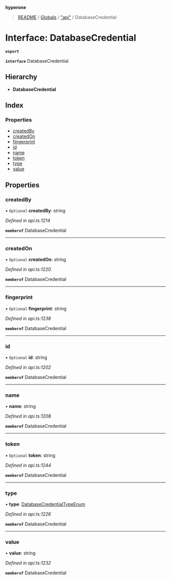 **hyperone**

> [README](../README.md) / [Globals](../globals.md) / ["api"](../modules/_api_.md) / DatabaseCredential

# Interface: DatabaseCredential

**`export`** 

**`interface`** DatabaseCredential

## Hierarchy

* **DatabaseCredential**

## Index

### Properties

* [createdBy](_api_.databasecredential.md#createdby)
* [createdOn](_api_.databasecredential.md#createdon)
* [fingerprint](_api_.databasecredential.md#fingerprint)
* [id](_api_.databasecredential.md#id)
* [name](_api_.databasecredential.md#name)
* [token](_api_.databasecredential.md#token)
* [type](_api_.databasecredential.md#type)
* [value](_api_.databasecredential.md#value)

## Properties

### createdBy

• `Optional` **createdBy**: string

*Defined in api.ts:1214*

**`memberof`** DatabaseCredential

___

### createdOn

• `Optional` **createdOn**: string

*Defined in api.ts:1220*

**`memberof`** DatabaseCredential

___

### fingerprint

• `Optional` **fingerprint**: string

*Defined in api.ts:1238*

**`memberof`** DatabaseCredential

___

### id

• `Optional` **id**: string

*Defined in api.ts:1202*

**`memberof`** DatabaseCredential

___

### name

•  **name**: string

*Defined in api.ts:1208*

**`memberof`** DatabaseCredential

___

### token

• `Optional` **token**: string

*Defined in api.ts:1244*

**`memberof`** DatabaseCredential

___

### type

•  **type**: [DatabaseCredentialTypeEnum](../enums/_api_.databasecredentialtypeenum.md)

*Defined in api.ts:1226*

**`memberof`** DatabaseCredential

___

### value

•  **value**: string

*Defined in api.ts:1232*

**`memberof`** DatabaseCredential
